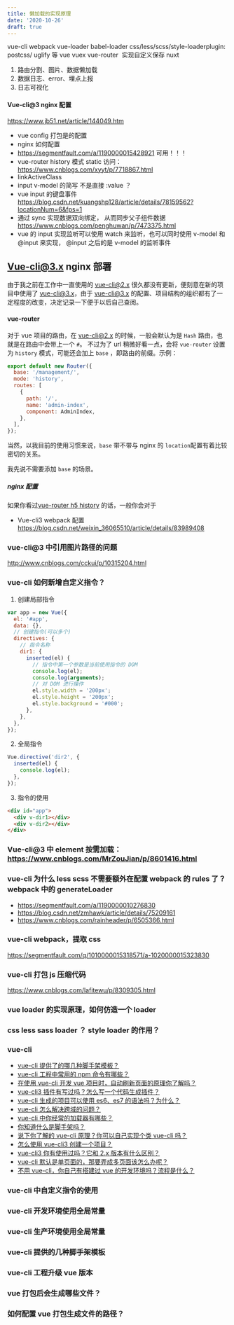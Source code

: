 ```yaml
---
title: 懒加载的实现原理
date: '2020-10-26'
draft: true
---
```


vue-cli
​webpack
​vue-loader
​babel-loader
​css/less/scss/style-loader
​plugin: postcss/ uglify 等
​vue
​vuex
​vue-router
​ 实现自定义保存
​nuxt

1. 路由分割、图片、数据懒加载
2. 数据日志、error、埋点上报
3. 日志可视化

#### Vue-cli@3 nginx 配置

https://www.jb51.net/article/144049.htm

- vue config 打包是的配置
- nginx 如何配置
- https://segmentfault.com/a/1190000015428921 可用！！！
- vue-router history 模式 static 访问： https://www.cnblogs.com/xyyt/p/7718867.html
- linkActiveClass
- input v-model 的简写 不是直接 :value ？
- vue input 的键盘事件 https://blog.csdn.net/kuangshp128/article/details/78159562?locationNum=6&fps=1
- 通过 sync 实现数据双向绑定， 从而同步父子组件数据 https://www.cnblogs.com/penghuwan/p/7473375.html
- vue 的 input 实现监听可以使用 watch 来监听，也可以同时使用 v-model 和 @input 来实现， @input 之后的是 v-model 的监听事件

## Vue-cli@3.x nginx 部署

由于我之前在工作中一直使用的 vue-cli@2.x 很久都没有更新，便刻意在新的项目中使用了 vue-cli@3.x，由于 vue-cli@3.x 的配置、项目结构的组织都有了一定程度的改变，决定记录一下便于以后自己查阅。

#### vue-router

对于 vue 项目的路由，在 vue-cli@2.x 的时候，一般会默认为是 `Hash` 路由，也就是在路由中会带上一个 `#`。 不过为了 url 稍微好看一点，会将 `vue-router` 设置为 `history` 模式，可能还会加上 `base` ，即路由的前缀。示例：

```js
export default new Router({
  base: '/management/',
  mode: 'history',
  routes: [
    {
      path: '/',
      name: 'admin-index',
      component: AdminIndex,
    },
  ],
});
```

当然，以我目前的使用习惯来说，`base` 带不带与 nginx 的 `location`配置有着比较密切的关系。

我先说不需要添加 `base` 的场景。

##### nginx 配置

如果你看过[vue-router h5 history](https://router.vuejs.org/zh/guide/essentials/history-mode.html#%E5%90%8E%E7%AB%AF%E9%85%8D%E7%BD%AE%E4%BE%8B%E5%AD%90) 的话，一般你会对于

- Vue-cli3 webpack 配置
  https://blog.csdn.net/weixin_36065510/article/details/83989408

### vue-cli@3 中引用图片路径的问题

http://www.cnblogs.com/cckui/p/10315204.html

### vue-cli 如何新增自定义指令？

1. 创建局部指令

```js
var app = new Vue({
  el: '#app',
  data: {},
  // 创建指令(可以多个)
  directives: {
    // 指令名称
    dir1: {
      inserted(el) {
        // 指令中第一个参数是当前使用指令的 DOM
        console.log(el);
        console.log(arguments);
        // 对 DOM 进行操作
        el.style.width = '200px';
        el.style.height = '200px';
        el.style.background = '#000';
      },
    },
  },
});
```

2. 全局指令

```js
Vue.directive('dir2', {
  inserted(el) {
    console.log(el);
  },
});
```

3. 指令的使用

```html
<div id="app">
  <div v-dir1></div>
  <div v-dir2></div>
</div>
```

### Vue-cli@3 中 element 按需加载： https://www.cnblogs.com/MrZouJian/p/8601416.html

### vue-cli 为什么 less scss 不需要额外在配置 webpack 的 rules 了？webpack 中的 generateLoader

- https://segmentfault.com/a/1190000010276830
- https://blog.csdn.net/zmhawk/article/details/75209161
- https://www.cnblogs.com/rainheader/p/6505366.html

### vue-cli webpack，提取 css

https://segmentfault.com/q/1010000015318571/a-1020000015323830

### vue-cli 打包 js 压缩代码

https://www.cnblogs.com/lafitewu/p/8309305.html

### vue loader 的实现原理，如何仿造一个 loader

### css less sass loader ？ style loader 的作用？

### vue-cli

- [vue-cli 提供了的哪几种脚手架模板？](https://github.com/haizlin/fe-interview/issues/543)
- [vue-cli 工程中常用的 npm 命令有哪些？](https://github.com/haizlin/fe-interview/issues/542)
- [在使用 vue-cli 开发 vue 项目时，自动刷新页面的原理你了解吗？](https://github.com/haizlin/fe-interview/issues/541)
- [vue-cli3 插件有写过吗？怎么写一个代码生成插件？](https://github.com/haizlin/fe-interview/issues/540)
- [vue-cli 生成的项目可以使用 es6、es7 的语法吗？为什么？](https://github.com/haizlin/fe-interview/issues/488)
- [vue-cli 怎么解决跨域的问题？](https://github.com/haizlin/fe-interview/issues/487)
- [vue-cli 中你经常的加载器有哪些？](https://github.com/haizlin/fe-interview/issues/486)
- [你知道什么是脚手架吗？](https://github.com/haizlin/fe-interview/issues/485)
- [说下你了解的 vue-cli 原理？你可以自己实现个类 vue-cli 吗？](https://github.com/haizlin/fe-interview/issues/484)
- [怎么使用 vue-cli3 创建一个项目？](https://github.com/haizlin/fe-interview/issues/483)
- [vue-cli3 你有使用过吗？它和 2.x 版本有什么区别？](https://github.com/haizlin/fe-interview/issues/482)
- [vue-cli 默认是单页面的，那要弄成多页面该怎么办呢？](https://github.com/haizlin/fe-interview/issues/360)
- [不用 vue-cli，你自己有搭建过 vue 的开发环境吗？流程是什么？](https://github.com/haizlin/fe-interview/issues/351)

### vue-cli 中自定义指令的使用

### vue-cli 开发环境使用全局常量

### vue-cli 生产环境使用全局常量

### vue-cli 提供的几种脚手架模板

### vue-cli 工程升级 vue 版本

### vue 打包后会生成哪些文件？

### 如何配置 vue 打包生成文件的路径？
